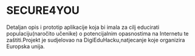 # SECURE4YOU
Detaljan opis i prototip aplikacije koja bi imala za cilj educirati populaciju(naročito učenike) o potencijalnim opasnostima na Internetu te zaštiti.Projekt je sudjelovao na DigiEduHacku,natjecanje koje organizira Europska unija.
